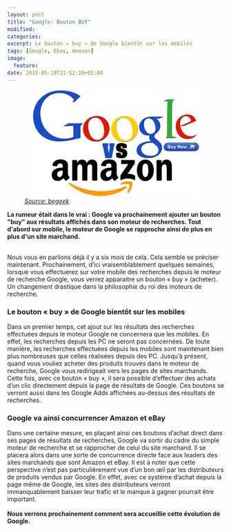```yaml
---
layout: post
title: "Google: Bouton BUY"
modified:
categories: 
excerpt: Le bouton « buy » de Google bientôt sur les mobiles
tags: [Google, Ebay, Amazon]
image:
  feature: 
date: 2015-05-18T21:52:10+02:00
---
```


<figure>	
	<center><img src="../images/google.jpg"></center>
	<em><a href="http://www.begeek.fr/bouton-buy-sur-google-dabord-sur-les-mobiles-169925">
		Source: begeek
	</a></em>
</figure>


<strong>La rumeur était dans le vrai : Google va prochainement ajouter un bouton "buy" aux résultats affichés dans son moteur de recherches. Tout d'abord sur mobile, le moteur de Google se rapproche ainsi de plus en plus d'un site marchand.</strong>

<br>
Nous vous en parlions déjà il y a six mois de cela. Cela semble se préciser maintenant. Prochainement, d’ici vraisemblablement quelques semaines, lorsque vous effectuerez sur votre mobile des recherches depuis le moteur de recherche Google, vous verrez apparaitre un bouton « buy » (acheter). Un changement drastique dans la philosophie du roi des moteurs de recherche.

<h3> Le bouton « buy » de Google bientôt sur les mobiles </h3>

Dans un premier temps, cet ajout sur les résultats des recherches effectuées depuis le moteur Google ne concernera que les mobiles. En effet, les recherches depuis les PC ne seront pas concernées. De toute manière, les recherches effectuées depuis les mobiles sont maintenant bien plus nombreuses que celles réalisées depuis des PC.
Jusqu’à présent, quand vous vouliez acheter des produits trouvés dans le moteur de recherche, Google vous redirigeait vers les pages de sites marchands. Cette fois, avec ce bouton « buy », il sera possible d’effectuer des achats d’un clic directement depuis la page de résultats de Google. Ces boutons se verront aussi dans les Google Adds affichées au-dessus des résultats de recherches.

<h3> Google va ainsi concurrencer Amazon et eBay </h3>

Dans une certaine mesure, en plaçant ainsi ces boutons d’achat direct dans ses pages de résultats de recherches, Google va sortir du cadre du simple moteur de recherche et se rapprocher de celui du site marchand. Il se placera alors dans une sorte de concurrence directe face aux leaders des sites marchands que sont Amazon et eBay. Il est à noter que cette perspective n’est pas particulièrement vue d’un bon œil par les distributeurs de produits vendus par Google. En effet, avec ce système d’achat depuis la page même de Google, les sites des distributeurs verront immanquablement baisser leur trafic et le manque à gagner pourrait être important.
<br><br>
<strong>Nous verrons prochainement comment sera accueillie cette évolution de Google.</strong>
